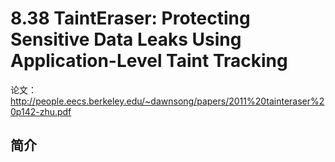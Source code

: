 # 8.38 TaintEraser: Protecting Sensitive Data Leaks Using Application-Level Taint Tracking


论文：http://people.eecs.berkeley.edu/~dawnsong/papers/2011%20tainteraser%20p142-zhu.pdf

## 简介
